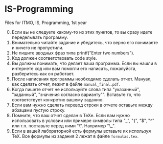 # IS-Programming
Files for  ITMO, IS, Programming, 1st year

0. Если вы не следуете какому-то из этих пунктов, то вы сразу идете переделывать программу.
1. Внимательно читайте задание и убедитесь, что верно его понимаете и ничего не пропустили.
2. Не пишите вводных фраз типа printf("Enter two numbers").
3. Код должен соответствовать code style.
4. Вы должны понимать, что делает ваша программа. Если вы нашли в интернете код или вам помогли его написать, пожалуйста, разберитесь как он работает.
5. После написания программы необходимо сделать отчет. Мануал, как сделать отчет, лежит в файле `manual_final.pdf`.
6. Когда пишете отчет не используйте слова типа "указанный", "заданный", "значения согласно варианту"". Вставьте то, что соответствует конкретно вашему заданию.
7. Если вам нужно сделать перевод строки в отчете оставьте между абзацами пустую строку.
8. Помните, что ваш отчет сделан в TeXе. Если вам нужно использовать в условии или примере символы типа "\_", "{", "$", "^" или т.п. поставьте перед ними "\\". Например "\\\_".
9. Если в вашей лабораторной есть формулы вставьте их используя TeX. Все формулы из задания 2 лежат в файле `formulas.tex`.
